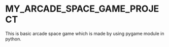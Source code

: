 # MY_ARCADE_SPACE_GAME_PROJECT
This is basic arcade space game  which is made by using pygame module in python.
